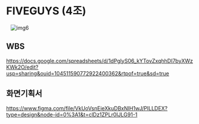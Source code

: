 # FIVEGUYS (4조)
&nbsp;&nbsp; ![img6](https://github.com/zigoom/PortfolioPage/assets/24885296/fa4a68a3-e3bd-43e0-904e-d18e53b069a0)

##  WBS
https://docs.google.com/spreadsheets/d/1dPglyS06_kYTovZxqhhDI7byXWzKWk2O/edit?usp=sharing&ouid=104511590772922400362&rtpof=true&sd=true
    
## 화면기획서
https://www.figma.com/file/VkUoVsnEieXkuDBxNIH1wJ/PILLDEX?type=design&node-id=0%3A1&t=clDz1ZPLr0IJLG91-1
    
    
